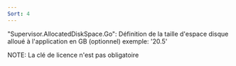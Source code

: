 ```yaml
---
Sort: 4
---
```

"Supervisor.AllocatedDiskSpace.Go": Définition de la taille d'espace disque alloué à l'application en GB (optionnel)
exemple: '20.5'

NOTE:
La clé de licence n'est pas obligatoire
